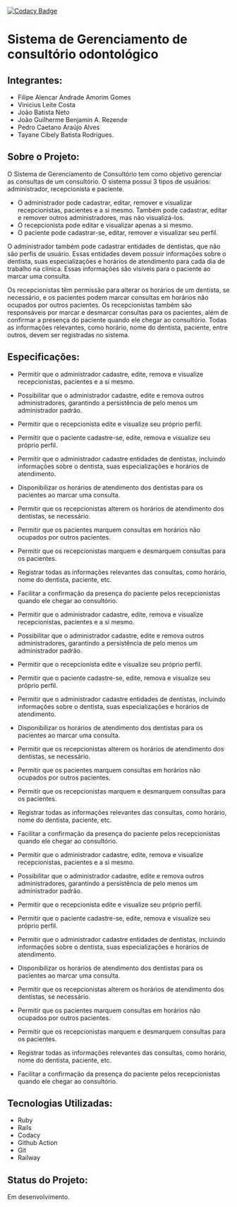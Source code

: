 [![Codacy Badge](https://app.codacy.com/project/badge/Grade/5bb16c0046a44c9fa1487213a8130c25)](https://app.codacy.com/gh/bennie10colado/SorriaBem/dashboard?utm_source=gh&utm_medium=referral&utm_content=&utm_campaign=Badge_grade)

# Sistema de Gerenciamento de consultório odontológico

## Integrantes:
- Filipe Alencar Andrade Amorim Gomes
- Vinicius Leite Costa
- João Batista Neto
- João Guilherme Benjamin A. Rezende
- Pedro Caetano Araújo Alves
- Tayane Cibely Batista Rodrigues.

## Sobre o Projeto:
O Sistema de Gerenciamento de Consultório tem como objetivo gerenciar as consultas de um consultório. O sistema possui 3 tipos de usuários: administrador, recepcionista e paciente. 

- O administrador pode cadastrar, editar, remover e visualizar recepcionistas, pacientes e a si mesmo. Também pode cadastrar, editar e remover outros administradores, mas não visualizá-los.
- O recepcionista pode editar e visualizar apenas a si mesmo.
- O paciente pode cadastrar-se, editar, remover e visualizar seu perfil.

O administrador também pode cadastrar entidades de dentistas, que não são perfis de usuário. Essas entidades devem possuir informações sobre o dentista, suas especializações e horários de atendimento para cada dia de trabalho na clínica. Essas informações são visíveis para o paciente ao marcar uma consulta.

Os recepcionistas têm permissão para alterar os horários de um dentista, se necessário, e os pacientes podem marcar consultas em horários não ocupados por outros pacientes. Os recepcionistas também são responsáveis por marcar e desmarcar consultas para os pacientes, além de confirmar a presença do paciente quando ele chegar ao consultório. Todas as informações relevantes, como horário, nome do dentista, paciente, entre outros, devem ser registradas no sistema.


## Especificações:
- Permitir que o administrador cadastre, edite, remova e visualize recepcionistas, pacientes e a si mesmo.
- Possibilitar que o administrador cadastre, edite e remova outros administradores, garantindo a persistência de pelo menos um administrador padrão.
- Permitir que o recepcionista edite e visualize seu próprio perfil.
- Permitir que o paciente cadastre-se, edite, remova e visualize seu próprio perfil.
- Permitir que o administrador cadastre entidades de dentistas, incluindo informações sobre o dentista, suas especializações e horários de atendimento.
- Disponibilizar os horários de atendimento dos dentistas para os pacientes ao marcar uma consulta.
- Permitir que os recepcionistas alterem os horários de atendimento dos dentistas, se necessário.
- Permitir que os pacientes marquem consultas em horários não ocupados por outros pacientes.
- Permitir que os recepcionistas marquem e desmarquem consultas para os pacientes.
- Registrar todas as informações relevantes das consultas, como horário, nome do dentista, paciente, etc.
- Facilitar a confirmação da presença do paciente pelos recepcionistas quando ele chegar ao consultório.

- Permitir que o administrador cadastre, edite, remova e visualize recepcionistas, pacientes e a si mesmo.
- Possibilitar que o administrador cadastre, edite e remova outros administradores, garantindo a persistência de pelo menos um administrador padrão.
- Permitir que o recepcionista edite e visualize seu próprio perfil.
- Permitir que o paciente cadastre-se, edite, remova e visualize seu próprio perfil.
- Permitir que o administrador cadastre entidades de dentistas, incluindo informações sobre o dentista, suas especializações e horários de atendimento.
- Disponibilizar os horários de atendimento dos dentistas para os pacientes ao marcar uma consulta.
- Permitir que os recepcionistas alterem os horários de atendimento dos dentistas, se necessário.
- Permitir que os pacientes marquem consultas em horários não ocupados por outros pacientes.
- Permitir que os recepcionistas marquem e desmarquem consultas para os pacientes.
- Registrar todas as informações relevantes das consultas, como horário, nome do dentista, paciente, etc.
- Facilitar a confirmação da presença do paciente pelos recepcionistas quando ele chegar ao consultório.

- Permitir que o administrador cadastre, edite, remova e visualize recepcionistas, pacientes e a si mesmo.
- Possibilitar que o administrador cadastre, edite e remova outros administradores, garantindo a persistência de pelo menos um administrador padrão.
- Permitir que o recepcionista edite e visualize seu próprio perfil.
- Permitir que o paciente cadastre-se, edite, remova e visualize seu próprio perfil.
- Permitir que o administrador cadastre entidades de dentistas, incluindo informações sobre o dentista, suas especializações e horários de atendimento.
- Disponibilizar os horários de atendimento dos dentistas para os pacientes ao marcar uma consulta.
- Permitir que os recepcionistas alterem os horários de atendimento dos dentistas, se necessário.
- Permitir que os pacientes marquem consultas em horários não ocupados por outros pacientes.
- Permitir que os recepcionistas marquem e desmarquem consultas para os pacientes.
- Registrar todas as informações relevantes das consultas, como horário, nome do dentista, paciente, etc.
- Facilitar a confirmação da presença do paciente pelos recepcionistas quando ele chegar ao consultório.


## Tecnologias Utilizadas:
- Ruby
- Rails
- Codacy
- Github Action
- Git
- Railway

## Status do Projeto:
Em desenvolvimento.
